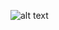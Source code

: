 ![alt text]([Input](https://user-images.githubusercontent.com/101053082/161426605-16758a6a-1393-49d3-91ab-8aa2884e0ce3.jpg)
)
